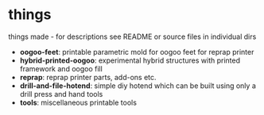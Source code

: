 things
======

things made - for descriptions see README or source files in individual dirs

- __oogoo-feet__: printable parametric mold for oogoo feet for reprap printer
- __hybrid-printed-oogoo__: experimental hybrid structures with printed framework and oogoo fill
- __reprap__: reprap printer parts, add-ons etc.
- __drill-and-file-hotend__: simple diy hotend which can be built using only a drill press and hand tools
- __tools__: miscellaneous printable tools



